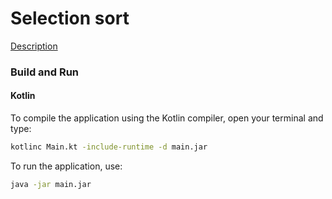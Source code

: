 # Selection sort

[Description](http://www.techiedelight.com/selection-sort-iterative-recursive/)

### Build and Run

#### Kotlin

To compile the application using the Kotlin compiler, open your terminal and type:
```bash
kotlinc Main.kt -include-runtime -d main.jar
```

To run the application, use:
```bash
java -jar main.jar
```
